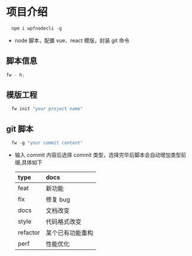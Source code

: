 # 项目介绍

```javascript
  npm i wpfnodecli -g
```

-   node 脚本，配置 vue、react 模版，封装 git 命令

## 脚本信息

```javascript
fw - h;
```

## 模版工程

```javascript
  fw init "your project name"
```

## git 脚本

```javascript
  fw -g "your commit content"
```

-   输入 commit 内容后选择 commit 类型，选择完毕后脚本会自动增加类型前缀,具体如下

    | type     | docs             |
    | :------- | :--------------- |
    | feat     | 新功能           |
    | fix      | 修复 bug         |
    | docs     | 文档改变         |
    | style    | 代码格式改变     |
    | refactor | 某个已有功能重构 |
    | perf     | 性能优化         |
